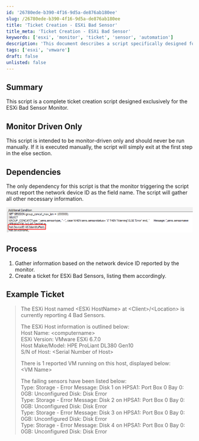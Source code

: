 ```yaml
---
id: '26780ede-b390-4f16-9d5a-de876ab180ee'
slug: /26780ede-b390-4f16-9d5a-de876ab180ee
title: 'Ticket Creation - ESXi Bad Sensor'
title_meta: 'Ticket Creation - ESXi Bad Sensor'
keywords: ['esxi', 'monitor', 'ticket', 'sensor', 'automation']
description: 'This document describes a script specifically designed for creating tickets for ESXi Bad Sensors, triggered by a monitor. It details the dependencies, process, and provides an example of the generated ticket, ensuring accurate reporting of any issues detected by the monitoring system.'
tags: ['esxi', 'vmware']
draft: false
unlisted: false
---
```


## Summary

This script is a complete ticket creation script designed exclusively for the ESXi Bad Sensor Monitor.

## Monitor Driven Only

This script is intended to be monitor-driven only and should never be run manually. If it is executed manually, the script will simply exit at the first step in the else section.

## Dependencies

The only dependency for this script is that the monitor triggering the script must report the network device ID as the field name. The script will gather all other necessary information.

![Image](../../../static/img/docs/26780ede-b390-4f16-9d5a-de876ab180ee/image_1.png)

## Process

1. Gather information based on the network device ID reported by the monitor.
2. Create a ticket for ESXi Bad Sensors, listing them accordingly.

## Example Ticket

> The ESXi Host named \<ESXi HostName> at \<Client>/\<Location> is currently reporting 4 Bad Sensors.  
>  
> The ESXi Host information is outlined below:  
> Host Name: \<computername>  
> ESXi Version: VMware ESXi 6.7.0  
> Host Make/Model: HPE ProLiant DL380 Gen10  
> S/N of Host: \<Serial Number of Host>  
>  
> There is 1 reported VM running on this host, displayed below:  
> \<VM Name>  
>  
> The failing sensors have been listed below:  
> Type: Storage - Error      Message: Disk 1 on HPSA1: Port Box 0 Bay 0: 0GB: Unconfigured Disk: Disk Error  
> Type: Storage - Error      Message: Disk 2 on HPSA1: Port Box 0 Bay 0: 0GB: Unconfigured Disk: Disk Error  
> Type: Storage - Error      Message: Disk 3 on HPSA1: Port Box 0 Bay 0: 0GB: Unconfigured Disk: Disk Error  
> Type: Storage - Error      Message: Disk 4 on HPSA1: Port Box 0 Bay 0: 0GB: Unconfigured Disk: Disk Error  

